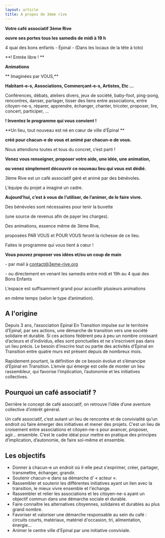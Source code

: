```yaml
---
layout: article
title: A propos de 3ème rive
---
```

**Votre café associatif 3ème Rive**

**ouvre ses portes tous les samedis de midi à 19 h**

4 quai des bons enfants - Épinal - (Dans les locaux de la tête à toto)

**! Entrée libre ! **

**Animations**

** Imaginées par VOUS,**

**Habitant-e-s, Associations, Commerçant-e-s, Artistes, Etc …**

Conférences, débats, ateliers divers, jeux de société, baby-foot, ping-pong, rencontres, danser, partager, tisser des liens entre associations, entre citoyen-ne-s, réparer, apprendre, échanger, chanter, tricoter, proposer, lire, concert, participer, …

**! Inventez le programme qui vous convient !**

**Un lieu, tout nouveau est né en cœur de ville d’Épinal **

**créé pour chacun-e de vous et animé par chacun-e de vous.**

Nous attendions toutes et tous du concret, c’est parti !

**Venez vous renseigner, proposer votre aide, une idée, une animation,**

**ou venez simplement découvrir ce nouveau lieu qui vous est dédié.**

3ème Rive est un café associatif géré et animé par des bénévoles.

L’équipe du projet a imaginé un cadre.

**Aujourd’hui, c’est à vous de l’utiliser, de l’animer, de le faire vivre.**

Des bénévoles sont nécessaires pour tenir la buvette

(une source de revenus afin de payer les charges).

Des animations, essence même de 3ème Rive, 

proposées PAR VOUS et POUR VOUS feront la richesse de ce lieu.

Faites le programme qui vous tient à cœur !

**Vous pouvez proposer vos idées et/ou un coup de main**

\- par mail à [contact@3eme-rive.org](contact@3eme-rive.org)

\- ou directement en venant les samedis entre midi et 19h au 4 quai des Bons Enfants

L’espace est suffisamment grand pour accueillir plusieurs animations 

en même temps (selon le type d’animation).

## A l'origine

Depuis 3 ans, l’association Epinal En Transition impulse sur le territoire d’Epinal, par ses actions, une démarche de transition vers une société solidaire et durable. Si ces actions fédèrent peu à peu un nombre croissant d’acteurs et d’individus, elles sont ponctuelles et ne s’inscrivent pas dans un lieu précis. Le besoin d’inscrire tout ou partie des activités d’Epinal en Transition entre quatre murs est présent depuis de nombreux mois.

Rapidement pourtant, la définition de ce besoin évolue et s’émancipe d’Epinal en Transition. L’envie qui émerge est celle de monter un lieu rassembleur, qui favorise l’implication, l’autonomie et les initiatives collectives.

## Pourquoi un café associatif ?

Derrière le concept de café associatif, on retrouve l’idée d’une aventure collective d’intérêt général.

Un café associatif, c’est autant un lieu de rencontre et de convivialité qu’un endroit où faire émerger des initiatives et mener des projets. C’est un lieu de croisement entre associations et citoyen-ne-s pour avancer, proposer, agir… ensemble. C’est le cadre idéal pour mettre en pratique des principes d’implication, d’autonomie, de faire soi-même et ensemble.

## Les objectifs

* Donner à chacun-e un endroit où il-elle peut s'exprimer, créer, partager, transmettre, échanger, grandir.
* Soutenir chacun-e dans sa démarche d' « acteur ».
* Rassembler et soutenir les différentes initiatives ayant un lien avec la transition, le mieux vivre ensemble et l'échange.
* Rassembler et relier les associations et les citoyen-ne-s ayant un objectif commun dans une démarche sociale et durable.
* Faire connaître les alternatives citoyennes, solidaires et durables au plus grand nombre.
* Favoriser et valoriser une démarche responsable au sein du café : circuits courts, matériaux, matériel d'occasion, tri, alimentation, énergie…
* Animer le centre ville d'Epinal par une initiative conviviale.
